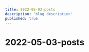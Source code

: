 ```yaml
---
title: 2022-05-03-posts
description: 'blog description'
published: true
---
```


# 2022-05-03-posts
